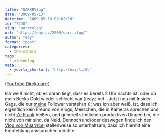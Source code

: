 ```yaml
---
title: "UARRRVlog"
date: "2009-05-13"
datetime: "2009-05-13 02:02:16"
id: "7240"
slug: "uarrrvlog"
url: "https://eay.cc/2009/uarrrvlog/"
author: "eay"
format: "post"
categories:
  - the-others
tags:
  - videoblog
meta:
  - yourls_shorturl: "http://eay.li/9q"
---
```


 ([YouTube Direktuarrr](http://www.youtube.com/watch?v=GnswkYvUwOk))

Ich weiß nicht, ob es daran liegt, dass es bereits 2 Uhr nachts ist, oder ob mein Becks Gold wieder schlecht war ((eayz.net - Jetzt neu mit Insider-Gags, die nur [meine](http://twitter.com/Eay) Follower verstehen.)); was ich aber weiß, ist, dass ich eigentlich kein Freund von Vlogs, Menschen, die in Kameras sprechen und nicht [Ze Frank](http://www.zefrank.com/) heißen, und generell sämtlichen produktiven Dingen bin, die nicht von mir sind, da Neid. Dennoch und/oder deswegen finde ich den [Vlog von Muarrrcel](http://uarrr.org/blog/tag/vlog/) stellenweise so unterhaltsam, dass ich hiermit eine Empfehlung aussprechen möchte.
